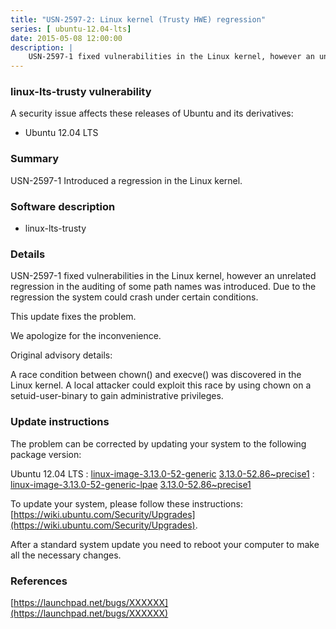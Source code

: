```yaml
---
title: "USN-2597-2: Linux kernel (Trusty HWE) regression"
series: [ ubuntu-12.04-lts]
date: 2015-05-08 12:00:00
description: |
    USN-2597-1 fixed vulnerabilities in the Linux kernel, however an unrelated regression in the auditing of some path names was introduced. Due to the regression the system could crash under certain conditions.
--- 
```

 
### linux-lts-trusty vulnerability

A security issue affects these releases of Ubuntu and its derivatives:

* Ubuntu 12.04 LTS

### Summary

USN-2597-1 Introduced a regression in the Linux kernel. 

### Software description

* linux-lts-trusty 

### Details

USN-2597-1 fixed vulnerabilities in the Linux kernel, however an unrelated regression in the auditing of some path names was introduced. Due to the regression the system could crash under certain conditions.

This update fixes the problem.

We apologize for the inconvenience.

Original advisory details:

 A race condition between chown() and execve() was discovered in the Linux kernel. A local attacker could exploit this race by using chown on a setuid-user-binary to gain administrative privileges. 

### Update instructions

The problem can be corrected by updating your system to the following package version:

Ubuntu 12.04 LTS
 : [linux-image-3.13.0-52-generic](https://launchpad.net/ubuntu/+source/linux-lts-trusty) <span> [3.13.0-52.86~precise1](https://launchpad.net/ubuntu/+source/linux-lts-trusty/3.13.0-52.86~precise1) </span> 
 : [linux-image-3.13.0-52-generic-lpae](https://launchpad.net/ubuntu/+source/linux-lts-trusty) <span> [3.13.0-52.86~precise1](https://launchpad.net/ubuntu/+source/linux-lts-trusty/3.13.0-52.86~precise1) </span> 

To update your system, please follow these instructions: [https://wiki.ubuntu.com/Security/Upgrades](https://wiki.ubuntu.com/Security/Upgrades).

After a standard system update you need to reboot your computer to make all the necessary changes. 

### References

 [https://launchpad.net/bugs/XXXXXX](https://launchpad.net/bugs/XXXXXX)
 
